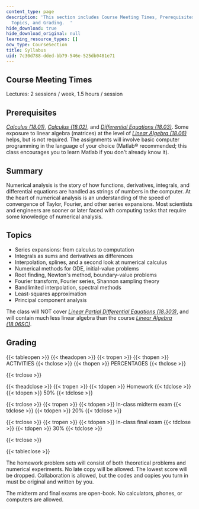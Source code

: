 ```yaml
---
content_type: page
description: 'This section includes Course Meeting Times, Prerequisites, Summary,
  Topics, and Grading.  '
hide_download: true
hide_download_original: null
learning_resource_types: []
ocw_type: CourseSection
title: Syllabus
uid: 7c30d788-dded-bb79-546e-525db0481e71
---
```


Course Meeting Times
--------------------

Lectures: 2 sessions / week, 1.5 hours / session

Prerequisites
-------------

[_Calculus (18.01)_](/courses/18-01sc-single-variable-calculus-fall-2010), [_Calculus (18.02)_](/courses/18-02sc-multivariable-calculus-fall-2010), and [_Differential Equations (18.03)_](/courses/18-03sc-differential-equations-fall-2011). Some exposure to linear algebra (matrices) at the level of [_Linear Algebra (18.06)_](/courses/18-06-linear-algebra-spring-2010) helps, but is not required. The assignments will involve basic computer programming in the language of your choice (Matlab® recommended; this class encourages you to learn Matlab if you don't already know it).

Summary
-------

Numerical analysis is the story of how functions, derivatives, integrals, and differential equations are handled as strings of numbers in the computer. At the heart of numerical analysis is an understanding of the speed of convergence of Taylor, Fourier, and other series expansions. Most scientists and engineers are sooner or later faced with computing tasks that require some knowledge of numerical analysis.

Topics
------

*   Series expansions: from calculus to computation
*   Integrals as sums and derivatives as differences
*   Interpolation, splines, and a second look at numerical calculus
*   Numerical methods for ODE, initial-value problems
*   Root finding, Newton's method, boundary-value problems
*   Fourier transform, Fourier series, Shannon sampling theory
*   Bandlimited interpolation, spectral methods
*   Least-squares approximation
*   Principal component analysis

The class will NOT cover [_Linear Partial Differential Equations (18.303)_](/courses/18-303-linear-partial-differential-equations-analysis-and-numerics-fall-2014), and will contain much less linear algebra than the course [_Linear Algebra (18.06SC)_](/courses/18-06sc-linear-algebra-fall-2011).

Grading
-------

{{< tableopen >}}
{{< theadopen >}}
{{< tropen >}}
{{< thopen >}}
ACTIVITIES
{{< thclose >}}
{{< thopen >}}
PERCENTAGES
{{< thclose >}}

{{< trclose >}}

{{< theadclose >}}
{{< tropen >}}
{{< tdopen >}}
Homework
{{< tdclose >}}
{{< tdopen >}}
50%
{{< tdclose >}}

{{< trclose >}}
{{< tropen >}}
{{< tdopen >}}
In-class midterm exam
{{< tdclose >}}
{{< tdopen >}}
20%
{{< tdclose >}}

{{< trclose >}}
{{< tropen >}}
{{< tdopen >}}
In-class final exam
{{< tdclose >}}
{{< tdopen >}}
30%
{{< tdclose >}}

{{< trclose >}}

{{< tableclose >}}

The homework problem sets will consist of both theoretical problems and numerical experiments. No late copy will be allowed. The lowest score will be dropped. Collaboration is allowed, but the codes and copies you turn in must be original and written by you.

The midterm and final exams are open-book. No calculators, phones, or computers are allowed.